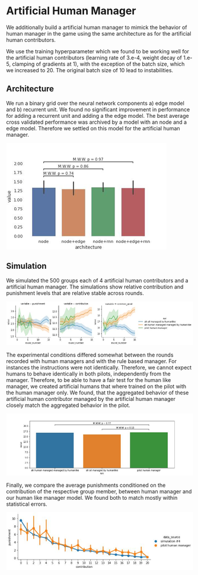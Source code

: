 # Artificial Human Manager

We additionally build a artificial human manager to mimick the behavior of human
manager in the game using the same architecture as for the artificial human
contributors.

We use the training hyperparameter which we found to be working well for the artificial
human contributors (learning rate of 3.e-4, weight decay of 1.e-5, clamping of
gradients at 1), with the exception of the batch size, which we increased to 20.
The original batch size of 10 lead to instabilities.

## Architecture

We run a binary grid over the neural network components a) edge model and b) recurrent unit. We
found no significant improvement in performance for adding a recurrent unit and
adding a the edge model. The best average cross validated performance was
archived by a model with an node and a edge model. Therefore we settled on this
model for the artificial human manager.

![Effect size](../notebooks/evalutation/plots/human_like_manager_05_model/model_comparision.jpg)

## Simulation

We simulated the 500 groups each of 4 artificial human contributors and a artificial human manager. The simulations show relative
contribution and punishment levels that are relative stable across rounds.

![Policy Comparision](../notebooks/test_manager/plots/simulate_mixed/comparison_pilot_hm.jpg)

The experimental conditions differed somewhat between the rounds recorded with human
managers and with the rule based manager. For instances the instructions were not
identically. Therefore, we cannot expect humans to behave identically in both
pilots, independently from the manager. Therefore, to be able to have a fair
test for the human like manager, we created artificial humans that where trained
on the pilot with the human manager only. We found, that the aggregated behavior of
these artificial human contributor managed by the artificial human manager
closely match the aggregated behavior in the pilot.

![Policy Comparision](../notebooks/test_manager/plots/simulate_mixed/comparison_pilot_bar.jpg)

Finally, we compare the average punishments conditioned on the contribution of
the respective group member, between human manager and our human like manager
model. We found both to match mostly within statistical errors.

![Policy Comparision](../notebooks/test_manager/plots/simulate_ah_hm/comparison_pilot_policy.jpg)






